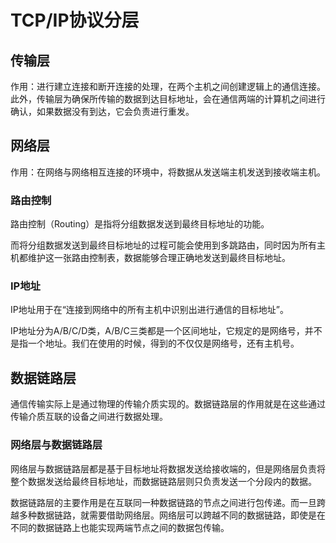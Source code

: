 # TCP/IP协议分层

## 传输层

作用：进行建立连接和断开连接的处理，在两个主机之间创建逻辑上的通信连接。此外，传输层为确保所传输的数据到达目标地址，会在通信两端的计算机之间进行确认，如果数据没有到达，它会负责进行重发。

## 网络层

作用：在网络与网络相互连接的环境中，将数据从发送端主机发送到接收端主机。

### 路由控制

路由控制（Routing）是指将分组数据发送到最终目标地址的功能。

而将分组数据发送到最终目标地址的过程可能会使用到多跳路由，同时因为所有主机都维护这一张路由控制表，数据能够合理正确地发送到最终目标地址。

### IP地址

IP地址用于在“连接到网络中的所有主机中识别出进行通信的目标地址”。

IP地址分为A/B/C/D类，A/B/C三类都是一个区间地址，它规定的是网络号，并不是指一个地址。我们在使用的时候，得到的不仅仅是网络号，还有主机号。

## 数据链路层

通信传输实际上是通过物理的传输介质实现的。数据链路层的作用就是在这些通过传输介质互联的设备之间进行数据处理。

### 网络层与数据链路层

网络层与数据链路层都是基于目标地址将数据发送给接收端的，但是网络层负责将整个数据发送给最终目标地址，而数据链路层则只负责发送一个分段内的数据。

数据链路层的主要作用是在互联同一种数据链路的节点之间进行包传递。而一旦跨越多种数据链路，就需要借助网络层。网络层可以跨越不同的数据链路，即使是在不同的数据链路上也能实现两端节点之间的数据包传输。

